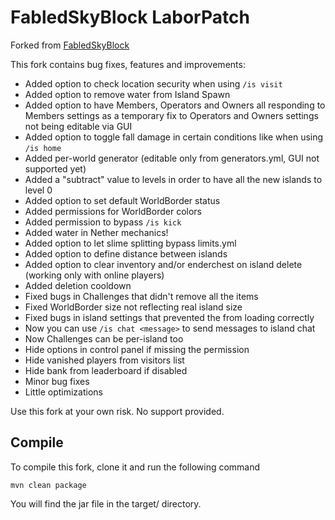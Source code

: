 FabledSkyBlock LaborPatch
===========
Forked from [FabledSkyBlock](https://gitlab.com/Songoda/fabledskyblock)

This fork contains bug fixes, features and improvements:
- Added option to check location security when using `/is visit`
- Added option to remove water from Island Spawn
- Added option to have Members, Operators and Owners all responding to Members settings as a temporary fix to Operators and Owners settings not being editable via GUI
- Added option to toggle fall damage in certain conditions like when using `/is home`
- Added per-world generator (editable only from generators.yml, GUI not supported yet)
- Added a "subtract" value to levels in order to have all the new islands to level 0
- Added option to set default WorldBorder status
- Added permissions for WorldBorder colors
- Added permission to bypass `/is kick`
- Added water in Nether mechanics!
- Added option to let slime splitting bypass limits.yml
- Added option to define distance between islands
- Added option to clear inventory and/or enderchest on island delete (working only with online players)
- Added deletion cooldown
- Fixed bugs in Challenges that didn't remove all the items
- Fixed WorldBorder size not reflecting real island size
- Fixed bugs in island settings that prevented the from loading correctly
- Now you can use `/is chat <message>` to send messages to island chat
- Now Challenges can be per-island too
- Hide options in control panel if missing the permission
- Hide vanished players from visitors list
- Hide bank from leaderboard if disabled
- Minor bug fixes
- Little optimizations

Use this fork at your own risk. No support provided.

Compile
------
To compile this fork, clone it and run the following command
```
mvn clean package
```
You will find the jar file in the target/ directory.

